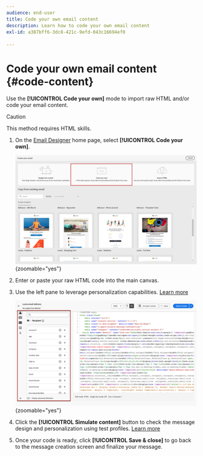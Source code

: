 ```yaml
---
audience: end-user
title: Code your own email content
description: Learn how to code your own email content
exl-id: a387bff6-3dc8-421c-9efd-043c16694ef0
 
---
```

# Code your own email content {#code-content}

Use the **[!UICONTROL Code your own]** mode to import raw HTML and/or code your email content.

>[!CAUTION]
>
>This method requires HTML skills.

1. On the [Email Designer](get-started-email-designer.md) home page, select **[!UICONTROL Code your own]**.

    ![](assets/code-your-own.png){zoomable="yes"}

1. Enter or paste your raw HTML code into the main canvas. 

1. Use the left pane to leverage personalization capabilities. [Learn more](../personalization/gs-personalization.md)

    ![](assets/code-editor-personalization.png){zoomable="yes"}

1. Click the **[!UICONTROL Simulate content]** button to check the message design and personalization using test profiles. [Learn more](../preview-test/preview-test.md)

1. Once your code is ready, click **[!UICONTROL Save & close]** to go back to the message creation screen and finalize your message.
